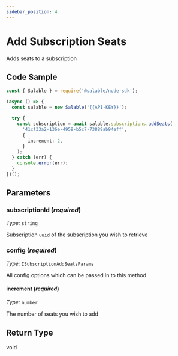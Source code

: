 ```yaml
---
sidebar_position: 4
---
```


# Add Subscription Seats

Adds seats to a subscription

## Code Sample

```typescript
const { Salable } = require('@salable/node-sdk');

(async () => {
  const salable = new Salable('{{API-KEY}}');

  try {
    const subscription = await salable.subscriptions.addSeats(
      '41cf33a2-136e-4959-b5c7-73889ab94eff',
      {
        increment: 2,
      }
    );
  } catch (err) {
    console.error(err);
  }
})();
```

## Parameters

### subscriptionId (_required_)

_Type:_ `string`

Subscription `uuid` of the subscription you wish to retrieve

### config (_required_)

_Type:_ `ISubscriptionAddSeatsParams`

All config options which can be passed in to this method

#### increment (_required_)

_Type:_ `number`

The number of seats you wish to add

## Return Type

void
